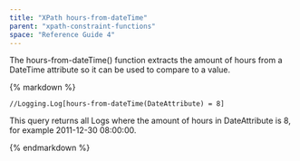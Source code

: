```yaml
---
title: "XPath hours-from-dateTime"
parent: "xpath-constraint-functions"
space: "Reference Guide 4"
---
```

The hours-from-dateTime() function extracts the amount of hours from a DateTime attribute so it can be used to compare to a value.

<div class="alert alert-info">{% markdown %}

```
//Logging.Log[hours-from-dateTime(DateAttribute) = 8]

```

This query returns all Logs where the amount of hours in DateAttribute is 8, for example 2011-12-30 08:00:00.

{% endmarkdown %}</div>
